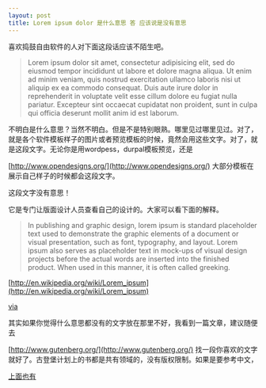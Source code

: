 ```yaml
---
layout: post
title: Lorem ipsum dolor 是什么意思 答 应该说是没有意思
---
```


喜欢捣鼓自由软件的人对下面这段话应该不陌生吧。

>Lorem ipsum dolor sit amet, consectetur adipisicing elit, sed do eiusmod tempor incididunt ut labore et dolore magna aliqua. Ut enim ad minim veniam, quis nostrud exercitation ullamco laboris nisi ut aliquip ex ea commodo consequat. Duis aute irure dolor in reprehenderit in voluptate velit esse cillum dolore eu fugiat nulla pariatur. Excepteur sint occaecat cupidatat non proident, sunt in culpa qui officia deserunt mollit anim id est laborum.

不明白是什么意思？当然不明白。但是不是特别眼熟。哪里见过哪里见过。对了，就是各个软件模板样子的图片或者预览模板的时候，竟然会用这些文字。对了，就是这段文字。无论你是用wordpess，durpal模板预览，还是 

[http://www.opendesigns.org/](http://www.opendesigns.org/) 大部分模板在展示自己样子的时候都会这段文字。

这段文字没有意思！

它是专门让版面设计人员查看自己的设计的。大家可以看下面的解释。

>In publishing and graphic design, lorem ipsum is standard placeholder text used to demonstrate the graphic elements of a document or visual presentation, such as font, typography, and layout. Lorem ipsum also serves as placeholder text in mock-ups of visual design projects before the actual words are inserted into the finished product. When used in this manner, it is often called greeking.

  

[http://en.wikipedia.org/wiki/Lorem_ipsum](http://en.wikipedia.org/wiki/Lorem_ipsum)

[via](http://www.codejacked.com/lorem-ipsum-generators-for-design-and-testing/)

其实如果你觉得什么意思都没有的文字放在那里不好，我看到一篇文章，建议随便去 

[http://www.gutenberg.org/](http://www.gutenberg.org/) 找一段你喜欢的文字就好了。古登堡计划上的书都是共有领域的，没有版权限制。如果是要参考中文，

[上面也有](http://www.gutenberg.org/browse/languages/zh)
